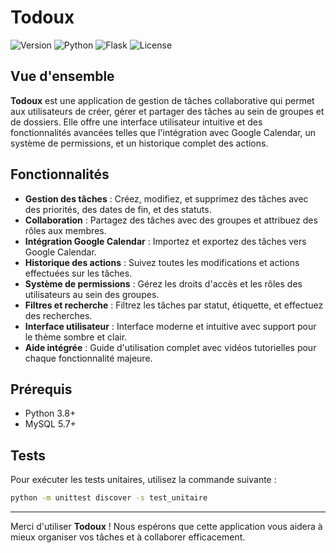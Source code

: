 # Todoux

![Version](https://img.shields.io/badge/version-1.0.0-blue.svg)
![Python](https://img.shields.io/badge/Python-3.8%2B-brightgreen.svg)
![Flask](https://img.shields.io/badge/Flask-2.0%2B-green.svg)
![License](https://img.shields.io/badge/license-MIT-blue.svg)

## Vue d'ensemble

**Todoux** est une application de gestion de tâches collaborative qui permet aux utilisateurs de créer, gérer et partager des tâches au sein de groupes et de dossiers. Elle offre une interface utilisateur intuitive et des fonctionnalités avancées telles que l'intégration avec Google Calendar, un système de permissions, et un historique complet des actions.

## Fonctionnalités

- **Gestion des tâches** : Créez, modifiez, et supprimez des tâches avec des priorités, des dates de fin, et des statuts.
- **Collaboration** : Partagez des tâches avec des groupes et attribuez des rôles aux membres.
- **Intégration Google Calendar** : Importez et exportez des tâches vers Google Calendar.
- **Historique des actions** : Suivez toutes les modifications et actions effectuées sur les tâches.
- **Système de permissions** : Gérez les droits d'accès et les rôles des utilisateurs au sein des groupes.
- **Filtres et recherche** : Filtrez les tâches par statut, étiquette, et effectuez des recherches.
- **Interface utilisateur** : Interface moderne et intuitive avec support pour le thème sombre et clair.
- **Aide intégrée** : Guide d'utilisation complet avec vidéos tutorielles pour chaque fonctionnalité majeure.

## Prérequis

- Python 3.8+
- MySQL 5.7+


## Tests

Pour exécuter les tests unitaires, utilisez la commande suivante :
```sh
python -m unittest discover -s test_unitaire
```


---

Merci d'utiliser **Todoux** ! Nous espérons que cette application vous aidera à mieux organiser vos tâches et à collaborer efficacement.

